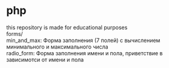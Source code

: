 # php
this repository is made for educational purposes  
    forms/  
min_and_max: Форма заполнения (7 полей) с вычислением минимального и максимального числа  
radio_form: Форма заполнения имени и пола, приветствие в зависимотси от имени и пола  
